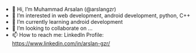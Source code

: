 - 👋 Hi, I’m Muhammad Arsalan (@arslangzr)
- 👀 I’m interested in web development, android development, python, C++
- 🌱 I’m currently learning android development
- 💞️ I’m looking to collaborate on ...
- 📫 How to reach me:
LinkedIn Profile:
https://www.linkedin.com/in/arslan-gzr/

<!---
arslangzr/arslangzr is a ✨ special ✨ repository because its `README.md` (this file) appears on your GitHub profile.
You can click the Preview link to take a look at your changes.
--->
